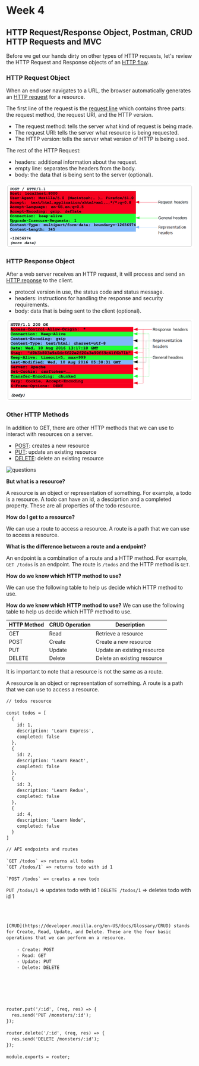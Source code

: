 # Week 4

##  HTTP Request/Response Object, Postman, CRUD HTTP Requests and MVC

Before we get our hands dirty on other types of HTTP requests, let's review the HTTP Request and Response objects of an [HTTP flow](https://developer.mozilla.org/en-US/docs/Web/HTTP/Overview#http_flow).

### HTTP Request Object

When an end user navigates to a URL, the browser automatically generates an [HTTP request](https://developer.mozilla.org/en-US/docs/Web/HTTP/Messages#http_requests) for a resource. 

The first line of the request is the [request line](https://developer.mozilla.org/en-US/docs/Web/HTTP/Messages#start_line) which contains three parts: the request method, the request URI, and the HTTP version.
  - The request method: tells the server what kind of request is being made.
  - The request URI: tells the server what resource is being requested.
  - The HTTP version: tells the server what version of HTTP is being used.

The rest of the HTTP Request:

 - headers: additional information about the request.
 - empty line: separates the headers from the body. 
 - body: the data that is being sent to the server (optional).

![http request](images/http-request.png)

### HTTP Response Object

After a web server receives an HTTP request, it will process and send an [HTTP reponse](https://developer.mozilla.org/en-US/docs/Web/HTTP/Messages#http_responses) to the client. 

 - protocol version in use, the status code and status message. 
 - headers: instructions for handling the response and security requirements. 
 - body: data that is being sent to the client (optional). 

![http response](images/http-response.png)

### Other HTTP Methods

In addition to GET, there are other HTTP methods that we can use to interact with resources on a server.

  - [POST](https://developer.mozilla.org/en-US/docs/Web/HTTP/Methods/POST): creates a new resource
  - [PUT](https://developer.mozilla.org/en-US/docs/Web/HTTP/Methods/PUT): update an existing resource
  - [DELETE](https://developer.mozilla.org/en-US/docs/Web/HTTP/Methods/DELETE): delete an existing resource

![questions](images/QA.png)


**But what is a resource?**

A resource is an object or representation of something. For example, a todo is a resource. A todo can have an id, a desciprtion and a completed property. 
These are all properties of the todo resource. 

**How do I get to a resource?**

We can use a route to access a resource. A route is a path that we can use to access a resource.

**What is the difference between a route and a endpoint?**

An endpoint is a combination of a route and a HTTP method. For example, `GET /todos` is an endpoint.
The route is `/todos` and the HTTP method is `GET`.

**How do we know which HTTP method to use?**

We can use the following table to help us decide which HTTP method to use.

**How do we know which HTTP method to use?**
We can use the following table to help us decide which HTTP method to use.

| HTTP Method | CRUD Operation | Description                 |
| ----------- | -------------- | --------------------------- |
| GET         | Read           | Retrieve a resource         |
| POST        | Create         | Create a new resource       |
| PUT         | Update         | Update an existing resource |
| DELETE      | Delete         | Delete an existing resource |



It is important to note that a resource is not the same as a route.

A resource is an object or representation of something. A route is a path that we can use to access a resource.

```
// todos resource

const todos = [
  {
    id: 1,
    description: 'Learn Express',
    completed: false
  },
  {
    id: 2,
    description: 'Learn React',
    completed: false
  },
  {
    id: 3,
    description: 'Learn Redux',
    completed: false
  },
  {
    id: 4,
    description: 'Learn Node',
    completed: false
  }
]
```

```
// API endpoints and routes

`GET /todos` => returns all todos
`GET /todos/1` => returns todo with id 1

`POST /todos` => creates a new todo

```

`PUT /todos/1` => updates todo with id 1
`DELETE /todos/1` => deletes todo with id 1
```



[CRUD](https://developer.mozilla.org/en-US/docs/Glossary/CRUD) stands for Create, Read, Update, and Delete. These are the four basic operations that we can perform on a resource.
  
    - Create: POST
    - Read: GET
    - Update: PUT
    - Delete: DELETE






router.put('/:id', (req, res) => {
  res.send('PUT /monsters/:id');
});

router.delete('/:id', (req, res) => {
  res.send('DELETE /monsters/:id');
});

module.exports = router;
```
